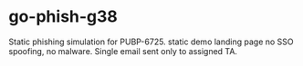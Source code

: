 # go-phish-g38
Static phishing simulation for PUBP-6725. static demo landing page no SSO spoofing, no malware. Single email sent only to assigned TA.
